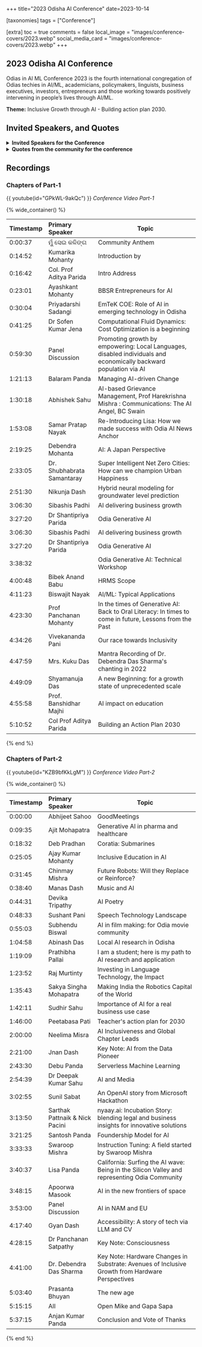 +++
title="2023 Odisha AI Conference"
date=2023-10-14

[taxonomies]
tags = ["Conference"]

[extra]
toc = true
comments = false
local_image = "images/conference-covers/2023.webp"
social_media_card = "images/conference-covers/2023.webp"
+++

## 2023 Odisha AI Conference

Odias in AI ML Conference 2023 is the fourth international congregation of Odias techies in AI/ML, academicians, policymakers, linguists, business executives, investors, entrepreneurs and those working towards positively intervening in people’s lives through AI/ML.

**Theme:** Inclusive Growth through AI - Building action plan 2030.

## Invited Speakers, and Quotes

<details>
    <summary><b>Invited Speakers for the Conference</b></summary>
    {{ gallery(image_type="speaker") }}
</details>

<details>
    <summary><b>Quotes from the community for the conference</b></summary>
    {{ gallery(image_type="quote") }}
</details>

## Recordings

### Chapters of Part-1

{{ youtube(id="GPkWL-9akQc") }}
_Conference Video Part-1_

{% wide_container() %}

| Timestamp | Primary Speaker            | Topic                                                                                                             |
| :-------- | :------------------------- | ----------------------------------------------------------------------------------------------------------------- |
| 0:00:37   | ମୁଁ ସେଇ କଳିଙ୍ଗ             | Community Anthem                                                                                                  |
| 0:14:52   | Kumarika Mohanty           | Introduction by                                                                                                   |
| 0:16:42   | Col. Prof Aditya Parida    | Intro Address                                                                                                     |
| 0:23:01   | Ayashkant Mohanty          | BBSR Entrepreneurs for AI                                                                                         |
| 0:30:04   | Priyadarshi Sadangi        | EmTeK COE: Role of AI in emerging technology in Odisha                                                            |
| 0:41:25   | Dr Sofen Kumar Jena        | Computational Fluid Dynamics: Cost Optimization is a beginning                                                    |
| 0:59:30   | Panel Discussion           | Promoting growth by empowering: Local Languages, disabled individuals and economically backward population via AI |
| 1:21:13   | Balaram Panda              | Managing AI-driven Change                                                                                         |
| 1:30:18   | Abhishek Sahu              | AI-based Grievance Management, Prof Harekrishna Mishra : Communications: The AI Angel, BC Swain                   |
| 1:53:08   | Samar Pratap Nayak         | Re-Introducing Lisa: How we made success with Odia AI News Anchor                                                 |
| 2:19:25   | Debendra Mohanta           | AI: A Japan Perspective                                                                                           |
| 2:33:05   | Dr. Shubhabrata Samantaray | Super Intelligent Net Zero Cities: How can we champion Urban Happiness                                            |
| 2:51:30   | Nikunja Dash               | Hybrid neural modeling for groundwater level prediction                                                           |
| 3:06:30   | Sibashis Padhi             | AI delivering business growth                                                                                     |
| 3:27:20   | Dr Shantipriya Parida      | Odia Generative AI                                                                                                |
| 3:06:30   | Sibashis Padhi             | AI delivering business growth                                                                                     |
| 3:27:20   | Dr Shantipriya Parida      | Odia Generative AI                                                                                                |
| 3:38:32   |                            | Odia Generative AI: Technical Workshop                                                                            |
| 4:00:48   | Bibek Anand Babu           | HRMS Scope                                                                                                        |
| 4:11:23   | Biswajit Nayak             | AI/ML: Typical Applications                                                                                       |
| 4:23:30   | Prof Panchanan Mohanty     | In the times of Generative AI: Back to Oral Literacy: In times to come in future, Lessons from the Past           |
| 4:34:26   | Vivekananda Pani           | Our race towards Inclusivity                                                                                      |
| 4:47:59   | Mrs. Kuku Das              | Mantra Recording of Dr. Debendra Das Sharma's chanting in 2022                                                    |
| 4:49:09   | Shyamanuja Das             | A new Beginning: for a growth state of unprecedented scale                                                        |
| 4:55:58   | Prof. Banshidhar Majhi     | AI impact on education                                                                                            |
| 5:10:52   | Col Prof Aditya Parida     | Building an Action Plan 2030                                                                                      |

{% end %}

### Chapters of Part-2

{{ youtube(id="KZB9bfKkLgM") }}
_Conference Video Part-2_

{% wide_container() %}

| Timestamp | Primary Speaker                | Topic                                                                                           |
| :-------- | :----------------------------- | ----------------------------------------------------------------------------------------------- |
| 0:00:00   | Abhijeet Sahoo                 | GoodMeetings                                                                                    |
| 0:09:35   | Ajit Mohapatra                 | Generative AI in pharma and healthcare                                                          |
| 0:18:32   | Deb Pradhan                    | Coratia: Submarines                                                                             |
| 0:25:05   | Ajay Kumar Mohanty             | Inclusive Education in AI                                                                       |
| 0:31:45   | Chinmay Mishra                 | Future Robots: Will they Replace or Reinforce?                                                  |
| 0:38:40   | Manas Dash                     | Music and AI                                                                                    |
| 0:44:31   | Devika Tripathy                | AI Poetry                                                                                       |
| 0:48:33   | Sushant Pani                   | Speech Technology Landscape                                                                     |
| 0:55:03   | Subhendu Biswal                | AI in film making: for Odia movie community                                                     |
| 1:04:58   | Abinash Das                    | Local AI research in Odisha                                                                     |
| 1:19:09   | Prathibha Pallai               | I am a student; here is my path to AI research and application                                  |
| 1:23:52   | Raj Murtinty                   | Investing in Language Technology, the Impact                                                    |
| 1:35:43   | Sakya Singha Mohapatra         | Making India the Robotics Capital of the World                                                  |
| 1:42:11   | Sudhir Sahu                    | Importance of AI for a real business use case                                                   |
| 1:46:00   | Peetabasa Pati                 | Teacher's action plan for 2030                                                                  |
| 2:00:00   | Neelima Misra                  | AI Inclusiveness and Global Chapter Leads                                                       |
| 2:21:00   | Jnan Dash                      | Key Note: AI from the Data Pioneer                                                              |
| 2:43:30   | Debu Panda                     | Serverless Machine Learning                                                                     |
| 2:54:39   | Dr Deepak Kumar Sahu           | AI and Media                                                                                    |
| 3:02:55   | Sunil Sabat                    | An OpenAI story from Microsoft Hackathon                                                        |
| 3:13:50   | Sarthak Pattnaik & Nick Pacini | nyaay.ai: Incubation Story: blending legal and business insights for innovative solutions       |
| 3:21:25   | Santosh Panda                  | Foundership Model for AI                                                                        |
| 3:33:33   | Swaroop Mishra                 | Instruction Tuning: A field started by Swaroop Mishra                                           |
| 3:40:37   | Lisa Panda                     | California: Surfing the AI wave: Being in the Silicon Valley and representing Odia Community    |
| 3:48:15   | Apoorwa Masook                 | AI in the new frontiers of space                                                                |
| 3:53:00   | Panel Discussion               | AI in NAM and EU                                                                                |
| 4:17:40   | Gyan Dash                      | Accessibility: A story of tech via LLM and CV                                                   |
| 4:28:15   | Dr Panchanan Satpathy          | Key Note: Consciousness                                                                         |
| 4:41:00   | Dr. Debendra Das Sharma        | Key Note: Hardware Changes in Substrate: Avenues of Inclusive Growth from Hardware Perspectives |
| 5:03:40   | Prasanta Bhuyan                | The new age                                                                                     |
| 5:15:15   | All                            | Open Mike and Gapa Sapa                                                                         |
| 5:37:15   | Anjan Kumar Panda              | Conclusion and Vote of Thanks                                                                   |

{% end %}
